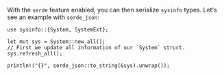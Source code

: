 
With the `serde` feature enabled, you can then serialize `sysinfo` types. Let's see an example with `serde_json`:

```
use sysinfo::{System, SystemExt};

let mut sys = System::new_all();
// First we update all information of our `System` struct.
sys.refresh_all();

println!("{}", serde_json::to_string(&sys).unwrap());
```
